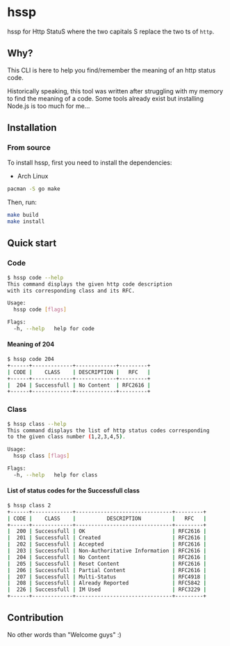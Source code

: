 # hssp
hssp for Http StatuS where the two capitals S replace the two ts of `http`.

## Why?
This CLI is here to help you find/remember the meaning of an http status code.

Historically speaking, this tool was written after struggling with my memory to find the meaning of a code.
Some tools already exist but installing Node.js is too much for me...

## Installation
### From source
To install hssp, first you need to install the dependencies:

* Arch Linux  
```bash
pacman -S go make
```

Then, run:
```bash
make build
make install
```

## Quick start
### Code
```bash
$ hssp code --help
This command displays the given http code description 
with its corresponding class and its RFC.

Usage:
  hssp code [flags]

Flags:
  -h, --help   help for code
```
#### Meaning of 204
```bash
$ hssp code 204
+------+-------------+-------------+---------+
| CODE |    CLASS    | DESCRIPTION |   RFC   |
+------+-------------+-------------+---------+
|  204 | Successfull | No Content  | RFC2616 |
+------+-------------+-------------+---------+
```

### Class
```bash
$ hssp class --help
This command displays the list of http status codes corresponding
to the given class number (1,2,3,4,5).

Usage:
  hssp class [flags]

Flags:
  -h, --help   help for class
```
#### List of status codes for the Successfull class
```bash
$ hssp class 2
+------+-------------+-------------------------------+---------+
| CODE |    CLASS    |          DESCRIPTION          |   RFC   |
+------+-------------+-------------------------------+---------+
|  200 | Successfull | OK                            | RFC2616 |
|  201 | Successfull | Created                       | RFC2616 |
|  202 | Successfull | Accepted                      | RFC2616 |
|  203 | Successfull | Non-Authoritative Information | RFC2616 |
|  204 | Successfull | No Content                    | RFC2616 |
|  205 | Successfull | Reset Content                 | RFC2616 |
|  206 | Successfull | Partial Content               | RFC2616 |
|  207 | Successfull | Multi-Status                  | RFC4918 |
|  208 | Successfull | Already Reported              | RFC5842 |
|  226 | Successfull | IM Used                       | RFC3229 |
+------+-------------+-------------------------------+---------+
```

## Contribution
No other words than "Welcome guys" :)
